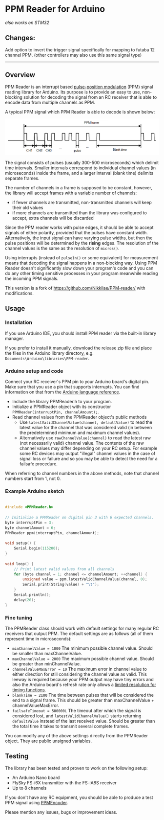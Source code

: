 # PPM Reader for Arduino

*also works on STM32*



## Changes:

Add option to invert the trigger signal specifically for mapping to futaba 12 channel PPM. (other controllers may also use this same signal type)


---
## Overview

PPM Reader is an interrupt based [pulse-position modulation](https://en.wikipedia.org/wiki/Pulse-position_modulation) (PPM) signal reading library for Arduino. Its purpose is to provide an easy to use, non-blocking solution for decoding the signal from an RC receiver that is able to encode data from multiple channels as PPM.

A typical PPM signal which PPM Reader is able to decode is shown below:

<p align="center">
    <img src="PPM-signal.png?raw=true" width="800">
</p>

The signal consists of pulses (usually 300-500 microseconds) which delimit time intervals. Smaller intervals correspond to individual channel values (in microseconds) inside the frame, and a larger interval (blank time) delimits separate frames.

The number of channels in a frame is supposed to be constant, however, the library will accept frames with a variable number of channels:

- if fewer channels are transmitted, non-transmitted channels will keep their old values
- if more channels are transmitted than the library was configured to accept, extra channels will be discarded

Since the PPM reader works with pulse edges, it should be able to accept signals of either polarity, provided that the pulses have constant width. Alternatively, the input signal can have varying pulse widths, but then the pulse positions will be determined by the **rising** edges. The resolution of the channel values is the same as the resolution of `micros()`.

Using interrupts (instead of `pulseIn()` or some equivalent) for measurement means that decoding the signal happens in a non-blocking way. Using PPM Reader doesn't significantly slow down your program's code and you can do any other timing sensitive processes in your program meanwhile reading the incoming PPM signals.

This version is a fork of https://github.com/Nikkilae/PPM-reader/ with modifications.

## Usage

### Installation
If you use Arduino IDE, you should install PPM reader via the built-in library manager.

If you prefer to install it manually, download the release zip file and place the files in the Arduino library directory, e.g. `Documents\Arduino\libraries\PPM-reader`.

### Arduino setup and code

Connect your RC receiver's PPM pin to your Arduino board's digital pin. Make sure that you use a pin that supports interrupts. You can find information on that from the [Arduino language reference](https://www.arduino.cc/en/Reference/AttachInterrupt).

* Include the library PPMReader.h to your program.
* Initialize a PPMReader object with its constructor `PPMReader(interruptPin, channelAmount);`.
* Read channel values from the PPMReader object's public methods
	* Use `latestValidChannelValue(channel, defaultValue)` to read the latest value for the channel that was considered valid (in between the predetermined minimum and maximum channel values).
	* Alternatively use `rawChannelValue(channel)` to read the latest raw (not necessarily valid) channel value. The contents of the raw channel values may differ depending on your RC setup. For example some RC devices may output "illegal" channel values in the case of signal loss or failure and so you may be able to detect the need for a failsafe procedure.

When referring to channel numbers in the above methods, note that channel numbers start from 1, not 0.

### Example Arduino sketch
```c++

#include <PPMReader.h>

// Initialize a PPMReader on digital pin 3 with 6 expected channels.
byte interruptPin = 3;
byte channelAmount = 6;
PPMReader ppm(interruptPin, channelAmount);

void setup() {
    Serial.begin(115200);
}

void loop() {
    // Print latest valid values from all channels
    for (byte channel = 1; channel <= channelAmount; ++channel) {
        unsigned value = ppm.latestValidChannelValue(channel, 0);
        Serial.print(String(value) + "\t");
    }
    Serial.println();
    delay(20);
}

```

### Fine tuning
The PPMReader class should work with default settings for many regular RC receivers that output PPM. The default settings are as follows (all of them represent time in microseconds):
* `minChannelValue = 1000` The minimum possible channel value. Should be smaller than maxChannelValue.
* `maxChannelValue = 2000` The maximum possible channel value. Should be greater than minChannelValue.
* `channelValueMaxError = 10` The maximum error in channel value to either direction for still considering the channel value as valid. This leeway is required because your PPM output may have tiny errors and also the Arduino board's refresh rate only allows a [limited resolution for timing functions](https://www.arduino.cc/en/Reference/Micros).
* `blankTime = 2100` The time between pulses that will be considered the end to a signal frame. This should be greater than maxChannelValue + channelValueMaxError.
* `failsafeTimeout = 500000L` The timeout after which the signal is considered lost, and `latestValidChannelValue()` starts returning `defaultValue` instead of the last received value. Should be greater than the total time it takes to transmit several complete frames.

You can modify any of the above settings directly from the PPMReader object. They are public unsigned variables.

## Testing
The library has been tested and proven to work on the following setup:
* An Arduino Nano board
* FlySky FS-i6X transmitter with the FS-iA8S receiver
* Up to 8 channels

If you don't have any RC equipment, you should be able to produce a test PPM signal using [PPMEncoder](https://github.com/schinken/PPMEncoder).

Please mention any issues, bugs or improvement ideas.